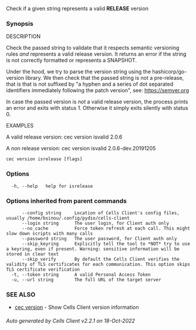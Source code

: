Check if a given string represents a valid **RELEASE** version

### Synopsis


DESCRIPTION

  Check the passed string to validate that it respects semantic versioning rules
  *and* represents a valid release version.
  It returns an error if the string is not correctly formatted or represents a SNAPSHOT.
  
  Under the hood, we try to parse the version string using the hashicorp/go-version library.
  We then check that the passed string is not a pre-release, that is that is not suffixed 
  by "a hyphen and a series of dot separated identifiers immediately following the patch version", 
  see: https://semver.org
  
  In case the passed version is *not* a valid release version, the process prints an error 
  and exits with status 1. Otherwise it simply exits silently with status 0.

EXAMPLES

  A valid release version:
   cec version isvalid 2.0.6

  A *non* release version:
   cec version isvalid 2.0.6-dev.20191205


```
cec version isrelease [flags]
```

### Options

```
  -h, --help   help for isrelease
```

### Options inherited from parent commands

```
      --config string     Location of Cells Client's config files, usually /home/bsinou/.config/pydio/cells-client
      --login string      The user login, for Client auth only
      --no_cache          Force token refresh at each call. This might slow down scripts with many calls
      --password string   The user password, for Client auth only
      --skip_keyring      Explicitly tell the tool to *NOT* try to use a keyring, even if present. Warning: sensitive information will be stored in clear text
      --skip_verify       By default the Cells Client verifies the validity of TLS certificates for each communication. This option skips TLS certificate verification
  -t, --token string      A valid Personal Access Token
  -u, --url string        The full URL of the target server
```

### SEE ALSO

* [cec version](cec-version)	 - Show Cells Client version information

###### Auto generated by Cells Client v2.2.1 on 18-Oct-2022
